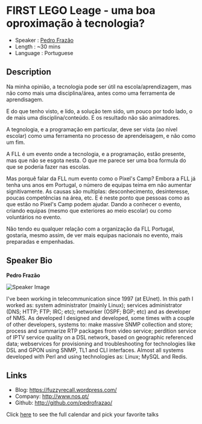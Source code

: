 FIRST LEGO Leage - uma boa oproximação à tecnologia?
========================

* Speaker   : [Pedro Frazão](https://pixels.camp/pedrofrazao)
* Length    : ~30 mins
* Language  : Portuguese

Description
-----------

Na minha opinião, a tecnologia pode ser útil na escola/aprendizagem, mas não como mais uma disciplina/área, antes como uma ferramenta de aprendisagem.

E do que tenho visto, e lido, a solução tem sido, um pouco por todo lado, o de mais uma disciplina/conteúdo. E os resultado não são animadores.

A tegnologia, e a programação em particular, deve ser vista (ao nível escolar) como uma ferramenta no processo de aprendeisagem, e não como um fim.

A FLL é um evento onde a tecnologia, e a programação, estão presente, mas que não se esgota nesta. O que me parece ser uma boa formula do que se poderia fazer nas escolas.

Mas porquê falar da FLL num evento como o Pixel's Camp? Embora a FLL já tenha uns anos em Portugal, o número de equipas teima em não aumentar signitivamente. As causas são multiplas: desconhecimento, desinteresse, poucas competências na área, etc. E é neste ponto que pessoas como as que estão no Pixel's Camp podem ajudar. Dando a conhecer o evento, criando equipas (mesmo que exteriores ao meio escolar) ou como voluntários no evento.

Não tendo eu qualquer relação com a organização da FLL Portugal, gostaria, mesmo assim, de ver mais equipas nacionais no evento, mais preparadas e empenhadas.

Speaker Bio
-----------

**Pedro Frazão**

![Speaker Image](https://avatars3.githubusercontent.com/u/603718?v=4&s=460)

I've been working in telecommunication since 1997 (at EUnet). In this
path I worked as: system administrator (mainly Linux); services
administrator (DNS; HTTP; FTP; IRC; etc); networker (OSPF; BGP; etc)
and as developer of NMS. As developed I designed and developed, some
times with a couple of other developers, systems to: make massive SNMP
collection and store; process and summarize RTP packages from video
service; perdition service of IPTV service quality on a DSL network,
based on geographic referenced data; webservices for provisioning and
troubleshooting for technologies like DSL and GPON using SNMP, TL1 and
CLI interfaces. Almost all systems developed with Perl and using
technologies as: Linux; MySQL and Redis.


Links
-----

* Blog: https://fuzzyrecall.wordpress.com/
* Company: http://www.nos.pt/
* Github: http://github.com/pedrofrazao/

Click [here][1] to see the full calendar and pick your favorite talks

[1]: https://pixels.camp/schedule/
